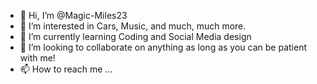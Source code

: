 - 👋 Hi, I’m @Magic-Miles23
- 👀 I’m interested in Cars, Music, and much, much more.
- 🌱 I’m currently learning Coding and Social Media design
- 💞️ I’m looking to collaborate on anything as long as you can be patient with me!
- 📫 How to reach me ...

<!---
Magic-Miles23/Magic-Miles23 is a ✨ special ✨ repository because its `README.md` (this file) appears on your GitHub profile.
You can click the Preview link to take a look at your changes.
--->
